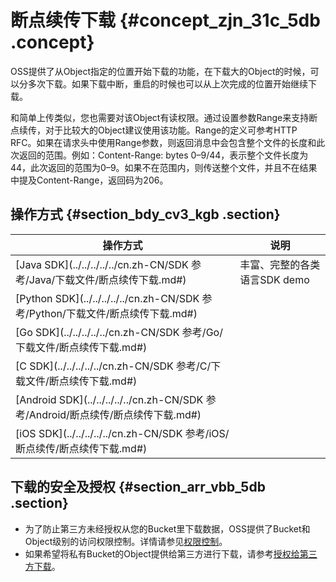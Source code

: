 # 断点续传下载 {#concept_zjn_31c_5db .concept}

OSS提供了从Object指定的位置开始下载的功能，在下载大的Object的时候，可以分多次下载。如果下载中断，重启的时候也可以从上次完成的位置开始继续下载。

和简单上传类似，您也需要对该Object有读权限。通过设置参数Range来支持断点续传，对于比较大的Object建议使用该功能。Range的定义可参考HTTP RFC。如果在请求头中使用Range参数，则返回消息中会包含整个文件的长度和此次返回的范围。例如：Content-Range: bytes 0–9/44，表示整个文件长度为44，此次返回的范围为0–9。如果不在范围内，则传送整个文件，并且不在结果中提及Content-Range，返回码为206。

## 操作方式 {#section_bdy_cv3_kgb .section}

|操作方式|说明|
|----|--|
|[Java SDK](../../../../../cn.zh-CN/SDK 参考/Java/下载文件/断点续传下载.md#)|丰富、完整的各类语言SDK demo|
|[Python SDK](../../../../../cn.zh-CN/SDK 参考/Python/下载文件/断点续传下载.md#)|
|[Go SDK](../../../../../cn.zh-CN/SDK 参考/Go/下载文件/断点续传下载.md#)|
|[C SDK](../../../../../cn.zh-CN/SDK 参考/C/下载文件/断点续传下载.md#)|
|[Android SDK](../../../../../cn.zh-CN/SDK 参考/Android/断点续传/断点续传下载.md#)|
|[iOS SDK](../../../../../cn.zh-CN/SDK 参考/iOS/断点续传/断点续传下载.md#)|

## 下载的安全及授权 {#section_arr_vbb_5db .section}

-   为了防止第三方未经授权从您的Bucket里下载数据，OSS提供了Bucket和Object级别的访问权限控制。详情请参见[权限控制](cn.zh-CN/开发指南/权限控制/权限控制概述.md#)。
-   如果希望将私有Bucket的Object提供给第三方进行下载，请参考[授权给第三方下载](cn.zh-CN/开发指南/下载文件/授权给第三方下载.md#)。

